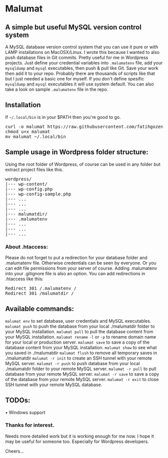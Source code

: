 # Malumat

## A simple but useful MySQL version control system

A MySQL database version control system that you can use it pure or with LAMP installations on MacOSX/Linux. I wrote this because I wanted to also push database files in Git commits. Pretty useful for me in Wordpress projects. Just define your credential variables into `.malumatenv` file, add your `mysqldump` and `mysql` executables, then push & pull like Git. Save your work then add it to your repo. Probably there are thousands of scripts like that but I just needed a basic one for myself. If you don't define spesific `mysqldump` and `mysql` executables it will use system default. You can also take a look on sample `.malumatenv` file in the repo.

## Installation
If `~/.local/bin` is in your $PATH then you're good to go.
<pre>
curl -o malumat https://raw.githubusercontent.com/fatihgozenc/malumat/master/malumat
chmod u+x malumat
mv malumat ~/.local/bin
</pre>

## Sample usage in Wordpress folder structure:

Using the root folder of Wordpress, of course can be used in any folder but extract project files like this.
<pre>
wordpress/
|--- wp-content/
|--- wp-config.php
|--- wp-config-sample.php
|--- ... 
|--- ... 
|--- ... 
|--- malumatdir/
|--- .malumatenv
|--- ... 
|--- ... 
|--- ... 
</pre>

### About .htaccess:
Please do not forget to put a redirection for your database folder and .malumatenv file. Otherwise credentials can be seen by everyone. Or you can edit file permissions from your server of course. Adding .malumatenv into your .gitignore file is also an option. You can add redirections in .htaccess like this:
<pre>
Redirect 301 /.malumatenv /
Redirect 301 /malumatdir /
</pre>

## Available commands:

`malumat env` to set database, user credentials and MySQL executables.
`malumat push` to push the database from your local ./malumatdir folder to your MySQL installation.
`malumat pull` to pull the database content from your MySQL installation.
`malumat rename` `-l` or `-p` to rename domain name for your local or production server.
`malumat save` to save a copy of the database content from your MySQL installation.
`malumat show` to see what you saved in ./malumatdir
`malumat flush` to remove all temporary saves in ./malumatdir
`malumat -r init` to create an SSH tunnel with your remote MySQL server.
`malumat -r push` to push database from your local ./malumatdir folder to your remote MySQL server.
`malumat -r pull` to pull database from your remote MySQL server.
`malumat -r save` to save a copy of the database from your remote MySQL server.
`malumat -r exit` to close SSH tunnel with your remote MySQL database.

## TODOs:
• Windows support

### Thanks for interest.

Needs more detailed work but it is working enough for me now. I hope it may be useful for someone too. Especially for Wordpress developers.


Cheers...
